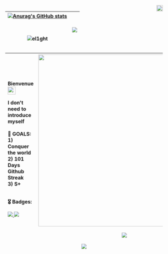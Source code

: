 <img align="right" src="https://media0.giphy.com/media/Em64Jw9P39F2o/giphy.gif?cid=ecf05e47f1mmzgmtvklqcdq2ebevpaeybr6yt54ricmgqeif&rid=giphy.gif&ct=g" width="20px" height="20px">

| [![Anurag's GitHub stats](https://github-readme-stats.vercel.app/api?username=el1ght&show_icons=true&theme=maroongold&bg_color=15,000000,000000,000000,F0A500,000000&icon_color=F0A500&title_color=F9B208&hide_border=true&custom_title=I'm⠀CEO,⠀bitch)](https://github.com/anuraghazra/github-readme-stats) <p></p> <br> <p><img align="center" src="https://github-readme-streak-stats.herokuapp.com?user=el1ght&theme=neon-dark&background=000000&stroke=FFBE00&ring=FFCF00&fire=FFCF00&currStreakNum=FFAE02&sideNums=FFB600&currStreakLabel=FFB600&sideLabels=FFCF00&dates=9F5D03&border=000000" alt="el1ght" /></p> | <a href="https://media0.giphy.com/media/141aLGiPlL7A502ycJ/giphy.gif?cid=790b7611437b1ee945dec401a3d944072875448dfebbf648&rid=giphy.gif&ct=g"><img align="center" src="https://media0.giphy.com/media/141aLGiPlL7A502ycJ/giphy.gif?cid=790b7611437b1ee945dec401a3d944072875448dfebbf648&rid=giphy.gif&ct=g" /></a> | 
| ------------- | ------------- |


| <br> <p align="left">Bienvenue <img src="https://i.giphy.com/media/v1.Y2lkPTc5MGI3NjExaXBpN3Jxc3R1dGYyamplamRwOXRyNDRpMDltZnhybXp2M3hxYnFtcyZlcD12MV9pbnRlcm5hbF9naWZfYnlfaWQmY3Q9Zw/eQYE2toD7Pnpu/giphy.gif" width="25px" height="25px"></p><p align="left">I don't need to introduce myself <br><br>🎯 GOALS: <br> 1) Conquer the world<br>2) 101 Days Github Streak<br>3) S+<br></p><p align="left"> <br>🎖️ Badges: </p> <p align="left"><a href="https://img.shields.io/github/stars/el1ght/el1ght?color=goldenrod&style=for-the-badge"> <img src="https://img.shields.io/github/stars/el1ght/el1ght?color=goldenrod&style=for-the-badge"> <a href="https://api.visitorbadge.io/api/VisitorHit?user=el1ght&repo=el1ght&countColor=goldenrod&style=for-the-badge"><img src="https://api.visitorbadge.io/api/VisitorHit?user=el1ghtf&repo=el1ght&countColor=goldenrod&style=for-the-badge"></a></p> | <a href="https://media4.giphy.com/media/8oPkn7Hl79J6g/giphy.gif?cid=ecf05e47mfp70mgprs2at9ifvrkn0fkln8ez52p07dcre0m8&rid=giphy.gif&ct=g"><img width="550px" src="https://media4.giphy.com/media/8oPkn7Hl79J6g/giphy.gif?cid=ecf05e47mfp70mgprs2at9ifvrkn0fkln8ez52p07dcre0m8&rid=giphy.gif&ct=g" /></a><br><br> <a href="https://www.codewars.com/users/el1ght/badges/large"></a> <a href="https://www.codewars.com/users/el1ght/badges/large"><img align="center" src="https://www.codewars.com/users/el1ght/badges/large" /> </a> |
| ------------- | ------------- |



<p align="center"><a href="https://github.com/ryo-ma/github-profile-trophy"><img src="https://github-profile-trophy.vercel.app/?username=el1ght&theme=juicyfresh&no-bg=true&no-frame=true"></a></p>
